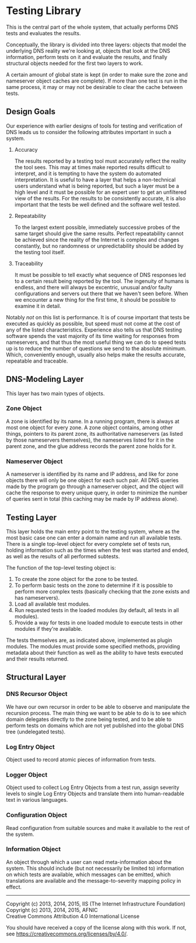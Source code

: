 # Testing Library

This is the central part of the whole system, that actually performs DNS tests and evaluates the results.

Conceptually, the library is divided into three layers: objects that model the underlying DNS reality we're looking at, objects that look at the DNS information, perform tests on it and evaluate the results, and finally structural objects needed for the first two layers to work.

A certain amount of global state is kept (in order to make sure the zone and nameserver object caches are complete). If more than one test is run in the same process, it may or may not be desirable to clear the cache between tests.

## Design Goals

Our experience with earlier designs of tools for testing and verification of DNS leads us to consider the following attributes important in such a system.

1. Accuracy

    The results reported by a testing tool must accurately reflect the reality the tool sees. This may at times make reported results difficult to interpret, and it is tempting to have the system do automated interpretation. It is useful to have a layer that helps a non-technical users understand what is being reported, but such a layer must be a high level and it must be possible for an expert user to get an unfiltered view of the results. For the results to be consistently accurate, it is also important that the tests be well defined and the software well tested.

2. Repeatability

    To the largest extent possible, immediately successive probes of the same target should give the same results. Perfect repeatability cannot be achieved since the reality of the Internet is complex and changes constantly, but no randomness or unpredictability should be added by the testing tool itself.

3. Traceability

    It must be possible to tell exactly what sequence of DNS responses led to a certain result being reported by the tool. The ingenuity of humans is endless, and there will always be excentric, unusual and/or faulty configurations and servers out there that we haven't seen before. When we encounter a new thing for the first time, it should be possible to examine it in detail.

Notably *not* on this list is performance. It is of course important that tests be executed as quickly as possible, but speed must not come at the cost of any of the listed characteristics. Experience also tells us that DNS testing software spends the vast majority of its time waiting for responses from nameservers, and that thus the most useful thing we can do to speed tests up is to reduce the number of questions we send to the absolute minimum. Which, conveniently enough, usually also helps make the results accurate, repeatable and traceable.

## DNS-Modeling Layer

This layer has two main types of objects.

### Zone Object

A zone is identified by its name. In a running program, there is always at most one object for every zone. A zone object contains, among other things, pointers to its parent zone, its authoritative nameservers (as listed by those nameservers themselves), the nameserves listed for it in the parent zone, and the glue address records the parent zone holds for it.

### Nameserver Object

A nameserver is identified by its name and IP address, and like for zone objects there will only be one object for each such pair. All DNS queries made by the program go through a nameserver object, and the object will cache the response to every unique query, in order to minimize the number of queries sent in total (this caching may be made by IP address alone).

## Testing Layer

This layer holds the main entry point to the testing system, where as the most basic case one can enter a domain name and run all available tests. There is a single top-level object for every complete set of tests run, holding information such as the times when the test was started and ended, as well as the results of all performed subtests.

The function of the top-level testing object is:

1. To create the zone object for the zone to be tested.
2. To perform basic tests on the zone to determine if it is possible to perform more complex tests (basically checking that the zone exists and has nameservers).
3. Load all available test modules.
4. Run requested tests in the loaded modules (by default, all tests in all modules).
5. Provide a way for tests in one loaded module to execute tests in other modules if they're available.

The tests themselves are, as indicated above, implemented as plugin modules. The modules must provide some specified methods, providing metadata about their function as well as the ability to have tests executed and their results returned.

## Structural Layer

### DNS Recursor Object

We have our own recursor in order to be able to observe and manipulate the recursion process. The main thing we want to be able to do is to see which domain delegates directly to the zone being tested, and to be able to perform tests on domains which are not yet published into the global DNS tree (undelegated tests).

### Log Entry Object

Object used to record atomic pieces of information from tests.

### Logger Object

Object used to collect Log Entry Objects from a test run, assign severity levels to single Log Entry Objects and translate them into human-readable text in various languages.

### Configuration Object

Read configuration from suitable sources and make it available to the rest of the system.

### Information Object

An object through which a user can read meta-information about the system. This should include (but not necessarily be limited to) information on which tests are available, which messages can be emitted, which translations are available and the message-to-severity mapping policy in effect.


-------

Copyright (c) 2013, 2014, 2015, IIS (The Internet Infrastructure Foundation)  
Copyright (c) 2013, 2014, 2015, AFNIC  
Creative Commons Attribution 4.0 International License

You should have received a copy of the license along with this
work.  If not, see <https://creativecommons.org/licenses/by/4.0/>.
